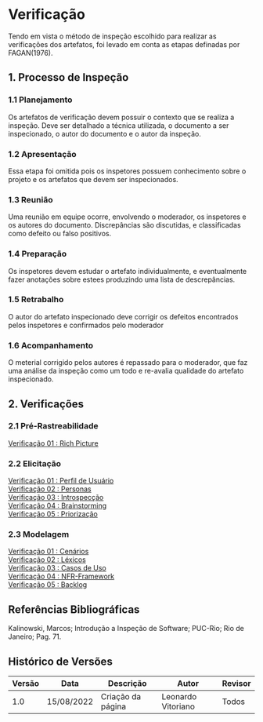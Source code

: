 # Verificação

Tendo em vista o método de inspeção escolhido para realizar as verificações dos artefatos,
foi levado em conta as etapas definadas por FAGAN(1976).
## 1. Processo de Inspeção

### 1.1 Planejamento

Os artefatos de verificação devem possuir o contexto que se realiza a inspeção. Deve
ser detalhado a técnica utilizada, o documento a ser inspecionado, o autor do documento e 
o autor da inspeção.

### 1.2 Apresentação

Essa etapa foi omitida pois os inspetores possuem conhecimento sobre o projeto e os artefatos que devem
ser inspecionados.

### 1.3 Reunião

Uma reunião em equipe ocorre, envolvendo o moderador, os inspetores e os autores do documento. Discrepâncias são discutidas, e classificadas como defeito ou falso positivos.

### 1.4 Preparação

Os inspetores devem estudar o artefato individualmente, e eventualmente fazer anotações sobre estees produzindo
uma lista de descrepâncias.

### 1.5 Retrabalho

O autor do artefato inspecionado deve corrigir os defeitos encontrados pelos inspetores e confirmados pelo moderador

### 1.6 Acompanhamento

O meterial corrigido pelos autores é repassado para o moderador, que faz uma análise da inspeção como um todo e re-avalia
qualidade do artefato inspecionado.

## 2. Verificações

### 2.1 Pré-Rastreabilidade

[Verificação 01 : Rich Picture](analise/verificacoes/verif_richPicture.md)<br>

### 2.2 Elicitação

[Verificação 01 : Perfil de Usuário](analise/verificacoes/verificacao_perfil_de_usuario.md)<br>
[Verificação 02 : Personas](analise/verificacoes/verificacao_personas.md)<br>
[Verificação 03 : Introspecção](analise/verificacoes/verificacao_introspeccao)<br>
[Verificação 04 : Brainstorming](analise/verificacoes/verificacao_brainstorming.md)<br>
[Verificação 05 : Priorização](analise/verificacoes/verificacao_priorizacao)<br>


### 2.3 Modelagem

[Verificação 01 : Cenários](analise/verificacoes/verif_cenarios.md)<br>
[Verificação 02 : Léxicos](analise/verificacoes/verificacao_lexicos)<br>
[Verificação 03 : Casos de Uso](analise/verificacoes/verif_casosUso.md)<br>
[Verificação 04 : NFR-Framework](analise/verificacoes/verificação_nfr_framework.md)<br>
[Verificação 05 : Backlog](analise/verificacoes/verificacao_backlog.md)<br>


## Referências Bibliográficas

Kalinowski, Marcos; Introdução a Inspeção de Software; PUC-Rio; Rio de Janeiro; Pag. 71.

## Histórico de Versões

| Versão   | Data       | Descrição         | Autor              | Revisor  |
|----------|------------|-------------------|--------------------|----------|
| 1.0      | 15/08/2022 | Criação da página | Leonardo Vitoriano | Todos    |

